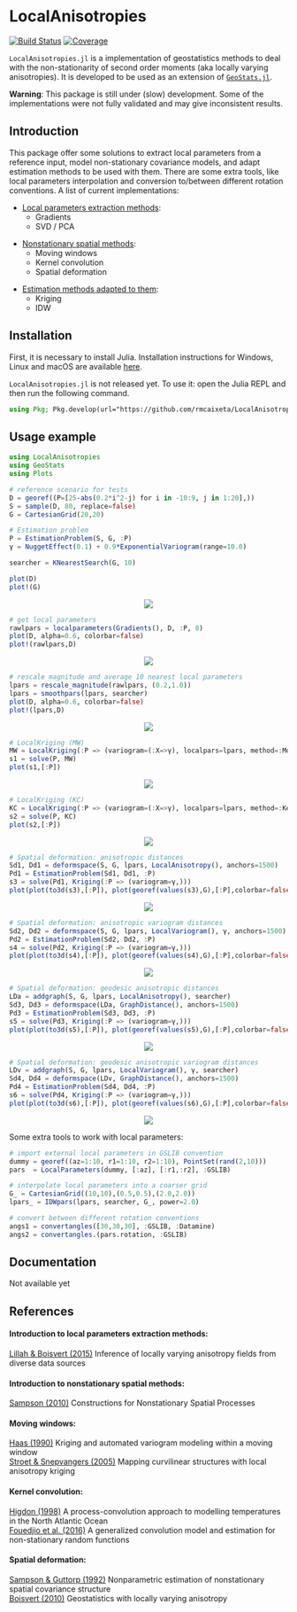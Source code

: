 # LocalAnisotropies

[![Build Status][build-img]][build-url] [![Coverage][codecov-img]][codecov-url]

`LocalAnisotropies.jl` is a implementation of geostatistics methods to deal with the non-stationarity of second order moments (aka locally varying anisotropies). It is developed to be used as an extension of [`GeoStats.jl`](https://github.com/JuliaEarth/GeoStats.jl).

**Warning**: This package is still under (slow) development. Some of the implementations were not fully validated and may give inconsistent results.

## Introduction

This package offer some solutions to extract local parameters from a reference input, model non-stationary covariance models, and adapt estimation methods to be used with them. There are some extra tools, like local parameters interpolation and conversion to/between different rotation conventions. A list of current implementations:

- <u>Local parameters extraction methods</u>:
  - Gradients
  - SVD / PCA <p>
- <u>Nonstationary spatial methods</u>:
  - Moving windows
  - Kernel convolution
  - Spatial deformation <p>
- <u>Estimation methods adapted to them</u>:
  - Kriging
  - IDW

## Installation

First, it is necessary to install Julia. Installation instructions for Windows, Linux and macOS are available [here](https://julialang.org/downloads/platform/).

`LocalAnisotropies.jl` is not released yet. To use it: open the Julia REPL and then run the following command.

```julia
using Pkg; Pkg.develop(url="https://github.com/rmcaixeta/LocalAnisotropies.jl"); Pkg.add("GeoStats")
```

## Usage example

```julia
using LocalAnisotropies
using GeoStats
using Plots

# reference scenario for tests
D = georef((P=[25-abs(0.2*i^2-j) for i in -10:9, j in 1:20],))
S = sample(D, 80, replace=false)
G = CartesianGrid(20,20)

# Estimation problem
P = EstimationProblem(S, G, :P)
γ = NuggetEffect(0.1) + 0.9*ExponentialVariogram(range=10.0)

searcher = KNearestSearch(G, 10)

plot(D)
plot!(G)
```

<p align="center">
  <img src="imgs/01_input.png">
</p>

```julia
# get local parameters
rawlpars = localparameters(Gradients(), D, :P, 8)
plot(D, alpha=0.6, colorbar=false)
plot!(rawlpars,D)
```

<p align="center">
  <img src="imgs/02_localpars.png">
</p>

```julia
# rescale magnitude and average 10 nearest local parameters
lpars = rescale_magnitude(rawlpars, (0.2,1.0))
lpars = smoothpars(lpars, searcher)
plot(D, alpha=0.6, colorbar=false)
plot!(lpars,D)
```

<p align="center">
  <img src="imgs/03_localpars_smooth.png">
</p>

```julia
# LocalKriging (MW)
MW = LocalKriging(:P => (variogram=(:X=>γ), localpars=lpars, method=:MovingWindows))
s1 = solve(P, MW)
plot(s1,[:P])
```

<p align="center">
  <img src="imgs/04_mw.png">
</p>

```julia
# LocalKriging (KC)
KC = LocalKriging(:P => (variogram=(:X=>γ), localpars=lpars, method=:KernelConvolution))
s2 = solve(P, KC)
plot(s2,[:P])
```

<p align="center">
  <img src="imgs/05_kc.png">
</p>

```julia
# Spatial deformation: anisotropic distances
Sd1, Dd1 = deformspace(S, G, lpars, LocalAnisotropy(), anchors=1500)
Pd1 = EstimationProblem(Sd1, Dd1, :P)
s3 = solve(Pd1, Kriging(:P => (variogram=γ,)))
plot(plot(to3d(s3),[:P]), plot(georef(values(s3),G),[:P],colorbar=false))
```

<p align="center">
  <img src="imgs/06_sd_ad.png">
</p>

```julia
# Spatial deformation: anisotropic variogram distances
Sd2, Dd2 = deformspace(S, G, lpars, LocalVariogram(), γ, anchors=1500)
Pd2 = EstimationProblem(Sd2, Dd2, :P)
s4 = solve(Pd2, Kriging(:P => (variogram=γ,)))
plot(plot(to3d(s4),[:P]), plot(georef(values(s4),G),[:P],colorbar=false))
```

<p align="center">
  <img src="imgs/07_sd_vd.png">
</p>

```julia
# Spatial deformation: geodesic anisotropic distances
LDa = addgraph(S, G, lpars, LocalAnisotropy(), searcher)
Sd3, Dd3 = deformspace(LDa, GraphDistance(), anchors=1500)
Pd3 = EstimationProblem(Sd3, Dd3, :P)
s5 = solve(Pd3, Kriging(:P => (variogram=γ,)))
plot(plot(to3d(s5),[:P]), plot(georef(values(s5),G),[:P],colorbar=false))
```

<p align="center">
  <img src="imgs/08_sd_gad.png">
</p>

```julia
# Spatial deformation: geodesic anisotropic variogram distances
LDv = addgraph(S, G, lpars, LocalVariogram(), γ, searcher)
Sd4, Dd4 = deformspace(LDv, GraphDistance(), anchors=1500)
Pd4 = EstimationProblem(Sd4, Dd4, :P)
s6 = solve(Pd4, Kriging(:P => (variogram=γ,)))
plot(plot(to3d(s6),[:P]), plot(georef(values(s6),G),[:P],colorbar=false))
```

<p align="center">
  <img src="imgs/09_sd_gvd.png">
</p>

Some extra tools to work with local parameters:

```julia
# import external local parameters in GSLIB convention
dummy = georef((az=1:10, r1=1:10, r2=1:10), PointSet(rand(2,10)))
pars  = LocalParameters(dummy, [:az], [:r1,:r2], :GSLIB)

# interpolate local parameters into a coarser grid
G_ = CartesianGrid((10,10),(0.5,0.5),(2.0,2.0))
lpars_ = IDWpars(lpars, searcher, G_, power=2.0)

# convert between different rotation conventions
angs1 = convertangles([30,30,30], :GSLIB, :Datamine)
angs2 = convertangles.(pars.rotation, :GSLIB)
```

## Documentation

Not available yet

## References

#### Introduction to local parameters extraction methods:
[Lillah & Boisvert (2015)](https://doi.org/10.1016/j.cageo.2015.05.015) Inference of locally varying anisotropy fields from diverse data sources

#### Introduction to nonstationary spatial methods:
[Sampson (2010)](https://doi.org/10.1201/9781420072884-13) Constructions for Nonstationary Spatial Processes

#### Moving windows:
[Haas (1990)](https://doi.org/10.1016/0960-1686(90)90508-K) Kriging and automated variogram modeling within a moving window <br>
[Stroet & Snepvangers (2005)](https://doi.org/10.1007/s11004-005-7310-y) Mapping curvilinear structures with local anisotropy kriging

#### Kernel convolution:
[Higdon (1998)](https://doi.org/10.1023/A:1009666805688) A process-convolution approach to modelling temperatures in the North Atlantic Ocean <br>
[Fouedjio et al. (2016)](https://doi.org/10.1016/j.spasta.2016.01.002) A generalized convolution model and estimation for non-stationary random functions

#### Spatial deformation:
[Sampson & Guttorp (1992)](https://doi.org/10.1080/01621459.1992.10475181) Nonparametric estimation of nonstationary spatial covariance structure <br>
[Boisvert (2010)](https://era.library.ualberta.ca/items/5acca59f-6e97-414d-ad13-34c8f97ce223) Geostatistics with locally varying anisotropy



[build-img]: https://img.shields.io/github/workflow/status/rmcaixeta/LocalAnisotropies.jl/CI?style=flat-square
[build-url]: https://github.com/rmcaixeta/LocalAnisotropies.jl/actions

[codecov-img]: https://codecov.io/gh/rmcaixeta/LocalAnisotropies.jl/branch/master/graph/badge.svg
[codecov-url]: https://codecov.io/gh/rmcaixeta/LocalAnisotropies.jl
